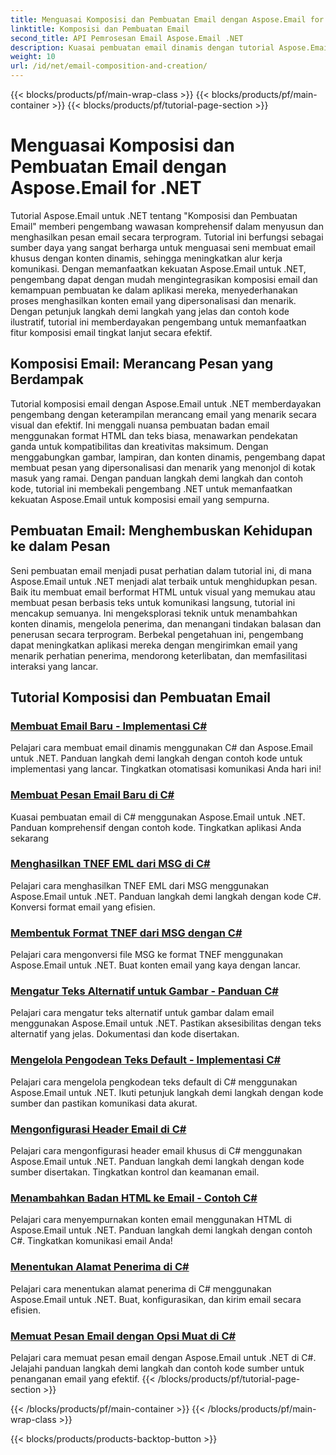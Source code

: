 ```yaml
---
title: Menguasai Komposisi dan Pembuatan Email dengan Aspose.Email for .NET
linktitle: Komposisi dan Pembuatan Email
second_title: API Pemrosesan Email Aspose.Email .NET
description: Kuasai pembuatan email dinamis dengan tutorial Aspose.Email untuk .NET. Buat email yang menarik secara terprogram, sesuaikan konten, tambahkan lampiran, dan tingkatkan komunikasi.
weight: 10
url: /id/net/email-composition-and-creation/
---
```


{{< blocks/products/pf/main-wrap-class >}}
{{< blocks/products/pf/main-container >}}
{{< blocks/products/pf/tutorial-page-section >}}

# Menguasai Komposisi dan Pembuatan Email dengan Aspose.Email for .NET


Tutorial Aspose.Email untuk .NET tentang "Komposisi dan Pembuatan Email" memberi pengembang wawasan komprehensif dalam menyusun dan menghasilkan pesan email secara terprogram. Tutorial ini berfungsi sebagai sumber daya yang sangat berharga untuk menguasai seni membuat email khusus dengan konten dinamis, sehingga meningkatkan alur kerja komunikasi. Dengan memanfaatkan kekuatan Aspose.Email untuk .NET, pengembang dapat dengan mudah mengintegrasikan komposisi email dan kemampuan pembuatan ke dalam aplikasi mereka, menyederhanakan proses menghasilkan konten email yang dipersonalisasi dan menarik. Dengan petunjuk langkah demi langkah yang jelas dan contoh kode ilustratif, tutorial ini memberdayakan pengembang untuk memanfaatkan fitur komposisi email tingkat lanjut secara efektif.

## Komposisi Email: Merancang Pesan yang Berdampak

Tutorial komposisi email dengan Aspose.Email untuk .NET memberdayakan pengembang dengan keterampilan merancang email yang menarik secara visual dan efektif. Ini menggali nuansa pembuatan badan email menggunakan format HTML dan teks biasa, menawarkan pendekatan ganda untuk kompatibilitas dan kreativitas maksimum. Dengan menggabungkan gambar, lampiran, dan konten dinamis, pengembang dapat membuat pesan yang dipersonalisasi dan menarik yang menonjol di kotak masuk yang ramai. Dengan panduan langkah demi langkah dan contoh kode, tutorial ini membekali pengembang .NET untuk memanfaatkan kekuatan Aspose.Email untuk komposisi email yang sempurna.

## Pembuatan Email: Menghembuskan Kehidupan ke dalam Pesan

Seni pembuatan email menjadi pusat perhatian dalam tutorial ini, di mana Aspose.Email untuk .NET menjadi alat terbaik untuk menghidupkan pesan. Baik itu membuat email berformat HTML untuk visual yang memukau atau membuat pesan berbasis teks untuk komunikasi langsung, tutorial ini mencakup semuanya. Ini mengeksplorasi teknik untuk menambahkan konten dinamis, mengelola penerima, dan menangani tindakan balasan dan penerusan secara terprogram. Berbekal pengetahuan ini, pengembang dapat meningkatkan aplikasi mereka dengan mengirimkan email yang menarik perhatian penerima, mendorong keterlibatan, dan memfasilitasi interaksi yang lancar.

## Tutorial Komposisi dan Pembuatan Email
### [Membuat Email Baru - Implementasi C#](./crafting-a-fresh-email-csharp-implementation/)
Pelajari cara membuat email dinamis menggunakan C# dan Aspose.Email untuk .NET. Panduan langkah demi langkah dengan contoh kode untuk implementasi yang lancar. Tingkatkan otomatisasi komunikasi Anda hari ini!
### [Membuat Pesan Email Baru di C#](./constructing-a-new-mail-message-in-csharp/)
Kuasai pembuatan email di C# menggunakan Aspose.Email untuk .NET. Panduan komprehensif dengan contoh kode. Tingkatkan aplikasi Anda sekarang
### [Menghasilkan TNEF EML dari MSG di C#](./generating-tnef-eml-from-msg-in-csharp/)
Pelajari cara menghasilkan TNEF EML dari MSG menggunakan Aspose.Email untuk .NET. Panduan langkah demi langkah dengan kode C#. Konversi format email yang efisien.
### [Membentuk Format TNEF dari MSG dengan C#](./forming-tnef-format-from-msg-with-csharp/)
Pelajari cara mengonversi file MSG ke format TNEF menggunakan Aspose.Email untuk .NET. Buat konten email yang kaya dengan lancar. 
### [Mengatur Teks Alternatif untuk Gambar - Panduan C#](./setting-alternative-text-for-images-csharp-guide/)
 Pelajari cara mengatur teks alternatif untuk gambar dalam email menggunakan Aspose.Email untuk .NET. Pastikan aksesibilitas dengan teks alternatif yang jelas. Dokumentasi dan kode disertakan.
### [Mengelola Pengodean Teks Default - Implementasi C#](./managing-default-text-encoding-csharp-implementation/)
Pelajari cara mengelola pengkodean teks default di C# menggunakan Aspose.Email untuk .NET. Ikuti petunjuk langkah demi langkah dengan kode sumber dan pastikan komunikasi data akurat.
### [Mengonfigurasi Header Email di C#](./configuring-email-headers-in-csharp/)
Pelajari cara mengonfigurasi header email khusus di C# menggunakan Aspose.Email untuk .NET. Panduan langkah demi langkah dengan kode sumber disertakan. Tingkatkan kontrol dan keamanan email.
### [Menambahkan Badan HTML ke Email - Contoh C#](./adding-html-body-to-emails-csharp-example/)
Pelajari cara menyempurnakan konten email menggunakan HTML di Aspose.Email untuk .NET. Panduan langkah demi langkah dengan contoh C#. Tingkatkan komunikasi email Anda!
### [Menentukan Alamat Penerima di C#](./specifying-recipient-addresses-in-csharp/)
Pelajari cara menentukan alamat penerima di C# menggunakan Aspose.Email untuk .NET. Buat, konfigurasikan, dan kirim email secara efisien.
### [Memuat Pesan Email dengan Opsi Muat di C#](./loading-email-messages-with-load-options-in-csharp/)
Pelajari cara memuat pesan email dengan Aspose.Email untuk .NET di C#. Jelajahi panduan langkah demi langkah dan contoh kode sumber untuk penanganan email yang efektif.
{{< /blocks/products/pf/tutorial-page-section >}}

{{< /blocks/products/pf/main-container >}}
{{< /blocks/products/pf/main-wrap-class >}}

{{< blocks/products/products-backtop-button >}}
